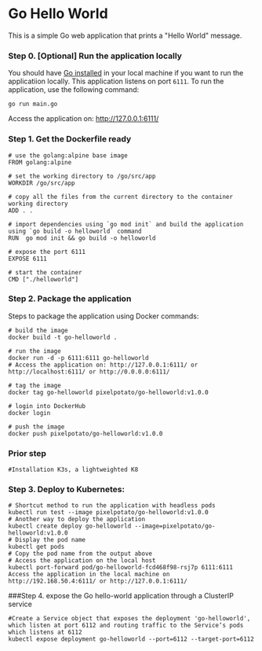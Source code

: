 # Go Hello World

This is a simple Go web application that prints a "Hello World" message.

### Step 0. [Optional] Run the application locally
You should have [Go installed](https://go.dev/doc/install) in your local machine if you want to run the applicatiion locally. This application listens on port `6111`. To run the application, use the following command:
```
go run main.go 
```

Access the application on: http://127.0.0.1:6111/

### Step 1. Get the Dockerfile ready
```
# use the golang:alpine base image
FROM golang:alpine

# set the working directory to /go/src/app
WORKDIR /go/src/app

# copy all the files from the current directory to the container working directory
ADD . .

# import dependencies using `go mod init` and build the application using `go build -o helloworld` command
RUN  go mod init && go build -o helloworld

# expose the port 6111
EXPOSE 6111

# start the container
CMD ["./helloworld"]
```

### Step 2. Package the application
Steps to package the application using Docker commands:

``` 
# build the image
docker build -t go-helloworld .

# run the image
docker run -d -p 6111:6111 go-helloworld
# Access the application on: http://127.0.0.1:6111/ or http://localhost:6111/ or http://0.0.0.0:6111/

# tag the image
docker tag go-helloworld pixelpotato/go-helloworld:v1.0.0

# login into DockerHub
docker login

# push the image
docker push pixelpotato/go-helloworld:v1.0.0
```


### Prior step
```
#Installation K3s, a lightweighted K8
```
### Step 3. Deploy to Kubernetes:
```
# Shortcut method to run the application with headless pods
kubectl run test --image pixelpotato/go-helloworld:v1.0.0
# Another way to deploy the application
kubectl create deploy go-helloworld --image=pixelpotato/go-helloworld:v1.0.0
# Display the pod name
kubectl get pods
# Copy the pod name from the output above
# Access the application on the local host
kubectl port-forward pod/go-helloworld-fcd468f98-rsj7p 6111:6111
Access the application in the local machine on http://192.168.50.4:6111/ or http://127.0.0.1:6111/ 
```




###Step 4. expose the Go hello-world application through a ClusterIP service
```
#Create a Service object that exposes the deployment 'go-helloworld', which listen at port 6112 and routing traffic to the Service‘s pods which listens at 6112
kubectl expose deployment go-helloworld --port=6112 --target-port=6112
```

